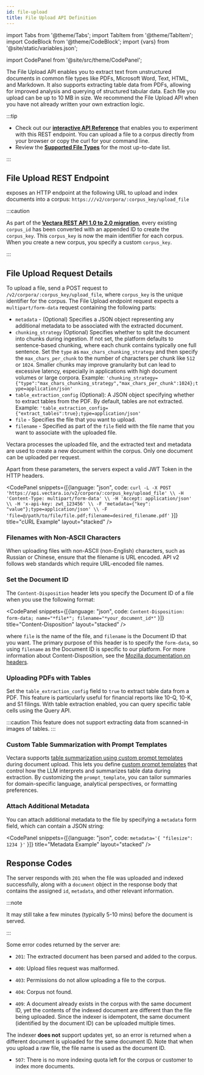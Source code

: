 ```yaml
---
id: file-upload
title: File Upload API Definition
---
```


import Tabs from '@theme/Tabs';
import TabItem from '@theme/TabItem';
import CodeBlock from '@theme/CodeBlock';
import {vars} from '@site/static/variables.json';

import CodePanel from '@site/src/theme/CodePanel';


The File Upload API enables you to extract text from unstructured documents in 
common file types like PDFs, Microsoft Word, Text, HTML, and Markdown. It also 
supports extracting table data from PDFs, allowing for improved analysis and 
querying of structured tabular data. Each file you upload can be up to 10 MB 
in size. We recommend the File Upload API when you have not already written 
your own extraction logic.

:::tip

- Check out our [**interactive API Reference**](/docs/rest-api/upload-file) that enables you
  to experiment with this REST endpoint. You can upload a file to a corpus
  directly from your browser or copy the curl for your command line.
- Review the [**Supported File Types**](/docs/api-reference/indexing-apis/file-upload/file-upload-filetypes)
  for the most up-to-date list.

:::

## File Upload REST Endpoint

<Config v="names.product"/> exposes an HTTP endpoint at the following URL
to upload and index documents into a corpus:
<code>https://<Config v="domains.rest.indexing"/>/v2/corpora/:corpus_key/upload_file</code>


:::caution

As part of the [**Vectara REST API 1.0 to 2.0 migration**](/docs/migration-guide-api-v2), every existing `corpus_id` 
has been converted with an appended ID to create the `corpus_key`. This 
`corpus_key` is now the main identifier for each corpus. When you create a new 
corpus, you specify a custom `corpus_key`.

:::

## File Upload Request Details

To upload a file, send a POST request to `/v2/corpora/:corpus_key/upload_file`, 
where `corpus_key` is the unique identifier for the corpus. The File Upload
endpoint request expects a `multipart/form-data` request containing the
following parts:

- `metadata` - (Optional) Specifies a JSON object representing any additional
  metadata to be associated with the extracted document.
- `chunking_strategy` (Optional) Specifies whether to split the document into 
  chunks during ingestion. If not set, the platform defaults to sentence-based 
  chunking, where each chunk contains typically one full sentence. Set the `type` 
  as `max_chars_chunking_strategy` and then specify the `max_chars_per_chunk` to 
  the number of characters per chunk like `512` or `1024`. Smaller chunks may improve granularity 
  but can lead to excessive latency, especially in applications with high 
  document volumes or large corpora.
  Example: `'chunking_strategy={"type":"max_chars_chunking_strategy","max_chars_per_chunk":1024};type=application/json'`
- `table_extraction_config` (Optional): A JSON object specifying whether to extract 
  tables from the PDF. By default, tables are not extracted.
  Example: `'table_extraction_config={"extract_tables":true};type=application/json'`
- `file` - Specifies the file that you want to upload.
- `filename` - Specified as part of the `file` field with the file name that you 
  want to associate with the uploaded file.

Vectara processes the uploaded file, and the extracted text and metadata are
used to create a new document within the corpus. Only one document can be
uploaded per request.

Apart from these parameters, the servers expect a valid JWT Token in the HTTP
headers.

<CodePanel snippets={[{language: "json", code: `curl -L -X POST 'https://api.vectara.io/v2/corpora/:corpus_key/upload_file' \\
-H 'Content-Type: multipart/form-data' \\
-H 'Accept: application/json' \\
-H 'x-api-key: zwt_123456' \\
-F 'metadata={"key": "value"};type=application/json' \\
-F 'file=@/path/to/file/file.pdf;filename=desired_filename.pdf'`
}]} title="cURL Example" layout="stacked" />

### Filenames with Non-ASCII Characters

When uploading files with non-ASCII (non-English) characters, such as Russian 
or Chinese, ensure that the filename is URL encoded. API v2 follows web 
standards which require URL-encoded file names.

### Set the Document ID

The `Content-Disposition` header lets you specify the Document ID of a file
when you use the following format:

<CodePanel snippets={[{language: "json", code: `Content-Disposition: form-data; name="*file*"; filename="*your_document_id*"`
}]} title="Content-Disposition" layout="stacked" />

where `file` is the name of the file, and `filename` is the Document ID that  
you want. The primary purpose of this header is to specify the
`form-data`, so using `filename` as the Document ID is specific to our
platform. For more information about Content-Disposition, see
the [Mozilla documentation on headers](https://developer.mozilla.org/en-US/docs/Web/HTTP/Headers/Content-Disposition).

### Uploading PDFs with Tables

Set the `table_extraction_config` field to `true` to extract table data from a 
PDF. This feature is particularly useful for financial reports like 10-Q, 
10-K, and S1 filings. With table extraction enabled, you can query specific 
table cells using the Query API.

:::caution
This feature does not support extracting data from scanned-in images of tables.
:::

### Custom Table Summarization with Prompt Templates

Vectara supports [table summarization using custom prompt templates](/docs/generation/custom-prompt-templates-customization) during 
document upload. This lets you define [custom prompt templates](/docs/prompts/vectara-prompt-engine) that control how the 
LLM interprets and summarizes table data during extraction. By customizing the 
`prompt_template`, you can tailor summaries for domain-specific language, 
analytical perspectives, or formatting preferences.

### Attach Additional Metadata

You can attach additional metadata to the file by specifying a `metadata`
form field, which can contain a JSON string:

<CodePanel snippets={[{language: "json", code: `metadata='{ "filesize": 1234 }'`
}]} title="Metadata Example" layout="stacked" />

## Response Codes

The server responds with `201` when the file was uploaded and indexed
successfully, along with a `document` object in the response body that
contains the assigned `id`, `metadata`, and other relevant information.

:::note

It may still take a few minutes (typically 5-10 mins)
before the document is served.

:::

Some error codes returned by the server are:

- `201`: The extracted document has been parsed and added to the corpus.
- `400`: Upload files request was malformed.

- `403`: Permissions do not allow uploading a file to the corpus.
- `404`: Corpus not found.

- `409`: A document already exists in the corpus with the same document ID,
  yet the contents of the indexed document are different than the file being
  uploaded. Since the indexer is idempotent, the same document (identified by
  the document ID) can be uploaded multiple times.

The indexer **does not** support updates yet, so an error is returned when a
different document is uploaded for the same document ID. Note that when you
upload a raw file, the file name is used as the document ID.

- `507`: There is no more indexing quota left for the corpus or customer to
  index more documents.

